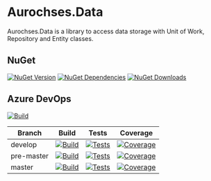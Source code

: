 # Aurochses.Data

Aurochses.Data is a library to access data storage with Unit of Work, Repository and Entity classes.

## NuGet
[![NuGet Version](https://img.shields.io/nuget/v/Aurochses.Data.svg?style=flat-square)](https://www.nuget.org/packages/Aurochses.Data)
[![NuGet Dependencies](https://img.shields.io/librariesio/release/nuget/Aurochses.Data.svg?style=flat-square)](https://libraries.io/nuget/Aurochses.Data)
[![NuGet Downloads](https://img.shields.io/nuget/dt/Aurochses.Data.svg?style=flat-square)](https://www.nuget.org/packages/Aurochses.Data)

## Azure DevOps

[![Build](https://img.shields.io/azure-devops/release/Aurochses/61cd8e26-670f-4d15-9b53-5e73a476a30f/13/13.svg?style=flat-square)](https://dev.azure.com/Aurochses/Aurochses.OpenSource/_release?definitionId=13)

Branch     | Build | Tests | Coverage
-----------|-------|-------|----------
develop | [![Build](https://img.shields.io/azure-devops/build/Aurochses/Aurochses.OpenSource/373/develop.svg?style=flat-square)](https://dev.azure.com/Aurochses/Aurochses.OpenSource/_build/latest?definitionId=373&branchName=develop) | [![Tests](https://img.shields.io/azure-devops/tests/Aurochses/Aurochses.OpenSource/373/develop.svg?style=flat-square)](https://dev.azure.com/Aurochses/Aurochses.OpenSource/_build/latest?definitionId=373&branchName=develop) | [![Coverage](https://img.shields.io/azure-devops/coverage/Aurochses/Aurochses.OpenSource/373/develop.svg?style=flat-square)](https://dev.azure.com/Aurochses/Aurochses.OpenSource/_build/latest?definitionId=373&branchName=develop)
pre-master | [![Build](https://img.shields.io/azure-devops/build/Aurochses/Aurochses.OpenSource/373/pre-master.svg?style=flat-square)](https://dev.azure.com/Aurochses/Aurochses.OpenSource/_build/latest?definitionId=373&branchName=pre-master) | [![Tests](https://img.shields.io/azure-devops/tests/Aurochses/Aurochses.OpenSource/373/pre-master.svg?style=flat-square)](https://dev.azure.com/Aurochses/Aurochses.OpenSource/_build/latest?definitionId=373&branchName=pre-master) | [![Coverage](https://img.shields.io/azure-devops/coverage/Aurochses/Aurochses.OpenSource/373/pre-master.svg?style=flat-square)](https://dev.azure.com/Aurochses/Aurochses.OpenSource/_build/latest?definitionId=373&branchName=pre-master)
master | [![Build](https://img.shields.io/azure-devops/build/Aurochses/Aurochses.OpenSource/373/master.svg?style=flat-square)](https://dev.azure.com/Aurochses/Aurochses.OpenSource/_build/latest?definitionId=373&branchName=master) | [![Tests](https://img.shields.io/azure-devops/tests/Aurochses/Aurochses.OpenSource/373/master.svg?style=flat-square)](https://dev.azure.com/Aurochses/Aurochses.OpenSource/_build/latest?definitionId=373&branchName=master) | [![Coverage](https://img.shields.io/azure-devops/coverage/Aurochses/Aurochses.OpenSource/373/master.svg?style=flat-square)](https://dev.azure.com/Aurochses/Aurochses.OpenSource/_build/latest?definitionId=373&branchName=master)
